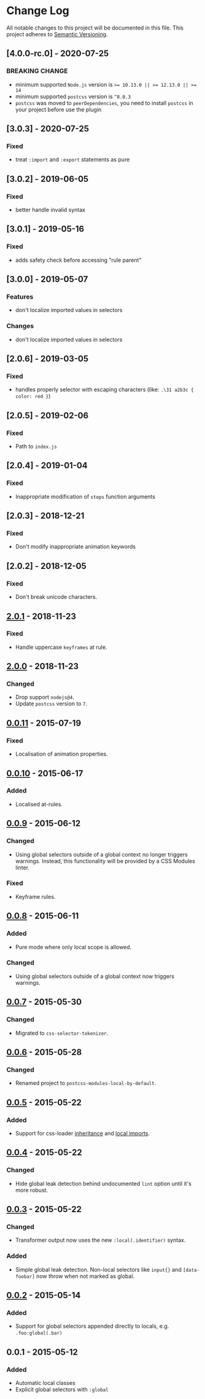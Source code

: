 # Change Log

All notable changes to this project will be documented in this file.
This project adheres to [Semantic Versioning](http://semver.org/).

## [4.0.0-rc.0] - 2020-07-25

### BREAKING CHANGE

- minimum supported `Node.js` version is `>= 10.13.0 || >= 12.13.0 || >= 14`
- minimum supported `postcss` version is `^8.0.3`
- `postcss` was moved to `peerDependencies`, you need to install `postcss` in your project before use the plugin

## [3.0.3] - 2020-07-25

### Fixed

- treat `:import` and `:export` statements as pure

## [3.0.2] - 2019-06-05

### Fixed

- better handle invalid syntax

## [3.0.1] - 2019-05-16

### Fixed

- adds safety check before accessing "rule parent"

## [3.0.0] - 2019-05-07

### Features

- don't localize imported values in selectors

### Changes

- don't localize imported values in selectors

## [2.0.6] - 2019-03-05

### Fixed

- handles properly selector with escaping characters (like: `.\31 a2b3c { color: red }`)

## [2.0.5] - 2019-02-06

### Fixed

- Path to `index.js`

## [2.0.4] - 2019-01-04

### Fixed

- Inappropriate modification of `steps` function arguments

## [2.0.3] - 2018-12-21

### Fixed

- Don't modify inappropriate animation keywords

## [2.0.2] - 2018-12-05

### Fixed

- Don't break unicode characters.

## [2.0.1] - 2018-11-23

### Fixed

- Handle uppercase `keyframes` at rule.

## [2.0.0] - 2018-11-23

### Changed

- Drop support `nodejs@4`.
- Update `postcss` version to `7`.

## [0.0.11] - 2015-07-19

### Fixed

- Localisation of animation properties.

## [0.0.10] - 2015-06-17

### Added

- Localised at-rules.

## [0.0.9] - 2015-06-12

### Changed

- Using global selectors outside of a global context no longer triggers warnings. Instead, this functionality will be provided by a CSS Modules linter.

### Fixed

- Keyframe rules.

## [0.0.8] - 2015-06-11

### Added

- Pure mode where only local scope is allowed.

### Changed

- Using global selectors outside of a global context now triggers warnings.

## [0.0.7] - 2015-05-30

### Changed

- Migrated to `css-selector-tokenizer`.

## [0.0.6] - 2015-05-28

### Changed

- Renamed project to `postcss-modules-local-by-default`.

## [0.0.5] - 2015-05-22

### Added

- Support for css-loader [inheritance](https://github.com/webpack/css-loader#inheriting) and [local imports](https://github.com/webpack/css-loader#importing-local-class-names).

## [0.0.4] - 2015-05-22

### Changed

- Hide global leak detection behind undocumented `lint` option until it's more robust.

## [0.0.3] - 2015-05-22

### Changed

- Transformer output now uses the new `:local(.identifier)` syntax.

### Added

- Simple global leak detection. Non-local selectors like `input{}` and `[data-foobar]` now throw when not marked as global.

## [0.0.2] - 2015-05-14

### Added

- Support for global selectors appended directly to locals, e.g. `.foo:global(.bar)`

## 0.0.1 - 2015-05-12

### Added

- Automatic local classes
- Explicit global selectors with `:global`

[unreleased]: https://github.com/postcss-modules-local-by-default/compare/v0.0.10...HEAD
[0.0.2]: https://github.com/postcss-modules-local-by-default/compare/v0.0.1...v0.0.2
[0.0.3]: https://github.com/postcss-modules-local-by-default/compare/v0.0.2...v0.0.3
[0.0.4]: https://github.com/postcss-modules-local-by-default/compare/v0.0.3...v0.0.4
[0.0.5]: https://github.com/postcss-modules-local-by-default/compare/v0.0.4...v0.0.5
[0.0.6]: https://github.com/postcss-modules-local-by-default/compare/v0.0.5...v0.0.6
[0.0.7]: https://github.com/postcss-modules-local-by-default/compare/v0.0.6...v0.0.7
[0.0.8]: https://github.com/postcss-modules-local-by-default/compare/v0.0.7...v0.0.8
[0.0.9]: https://github.com/postcss-modules-local-by-default/compare/v0.0.8...v0.0.9
[0.0.10]: https://github.com/postcss-modules-local-by-default/compare/v0.0.9...v0.0.10
[0.0.11]: https://github.com/postcss-modules-local-by-default/compare/v0.0.10...v0.0.11
[2.0.0]: https://github.com/postcss-modules-local-by-default/compare/v1.3.1...v2.0.0
[2.0.1]: https://github.com/postcss-modules-local-by-default/compare/v2.0.0...v2.0.1
